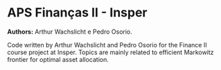 # APS Finanças II - Insper
**Authors:** Arthur Wachslicht e Pedro Osorio.

Code written by Arthur Wachslicht and Pedro Osorio for the Finance II course project at Insper. Topics are mainly related to efficient Markowitz frontier for optimal asset allocation.
